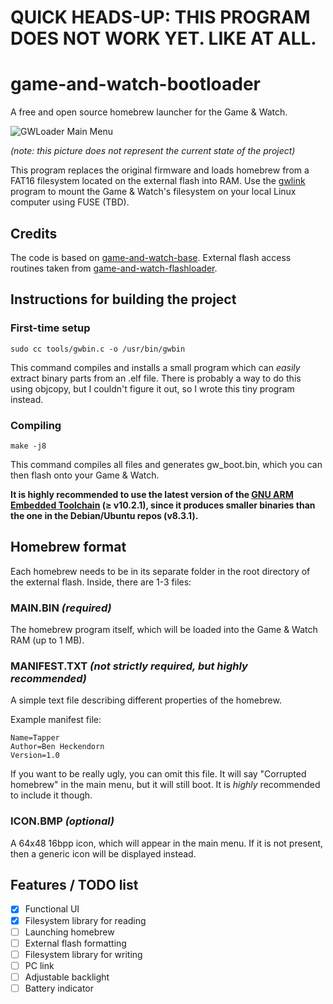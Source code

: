 # QUICK HEADS-UP: THIS PROGRAM DOES NOT WORK YET. LIKE AT ALL.

# game-and-watch-bootloader

A free and open source homebrew launcher for the Game & Watch.

![GWLoader Main Menu](http://gw.prochazka.ml/menu.jpg)

_(note: this picture does not represent the current state of the project)_

This program replaces the original firmware and loads homebrew from a FAT16 filesystem located on the external flash into RAM. Use the [gwlink](https://github.com/prochazkaml/gwlink) program to mount the Game & Watch's filesystem on your local Linux computer using FUSE (TBD).

## Credits

The code is based on [game-and-watch-base](https://github.com/ghidraninja/game-and-watch-base). External flash access routines taken from [game-and-watch-flashloader](https://github.com/ghidraninja/game-and-watch-flashloader).

## Instructions for building the project

### First-time setup

```
sudo cc tools/gwbin.c -o /usr/bin/gwbin
```

This command compiles and installs a small program which can _easily_ extract binary parts from an .elf file. There is probably a way to do this using objcopy, but I couldn't figure it out, so I wrote this tiny program instead.

### Compiling

```
make -j8
```

This command compiles all files and generates gw_boot.bin, which you can then flash onto your Game & Watch.

**It is highly recommended to use the latest version of the [GNU ARM Embedded Toolchain](https://developer.arm.com/tools-and-software/open-source-software/developer-tools/gnu-toolchain/gnu-rm/downloads) (≥ v10.2.1), since it produces smaller binaries than the one in the Debian/Ubuntu repos (v8.3.1).**

## Homebrew format

Each homebrew needs to be in its separate folder in the root directory of the external flash. Inside, there are 1-3 files:

### MAIN.BIN _(required)_

The homebrew program itself, which will be loaded into the Game & Watch RAM (up to 1 MB).

### MANIFEST.TXT _(not strictly required, but highly recommended)_

A simple text file describing different properties of the homebrew.

Example manifest file:

```
Name=Tapper
Author=Ben Heckendorn
Version=1.0
```

If you want to be really ugly, you can omit this file. It will say "Corrupted homebrew" in the main menu, but it will still boot. It is _highly_ recommended to include it though.

### ICON.BMP _(optional)_

A 64x48 16bpp icon, which will appear in the main menu. If it is not present, then a generic icon will be displayed instead.

## Features / TODO list

- [X] Functional UI
- [X] Filesystem library for reading
- [ ] Launching homebrew
- [ ] External flash formatting
- [ ] Filesystem library for writing
- [ ] PC link
- [ ] Adjustable backlight
- [ ] Battery indicator
